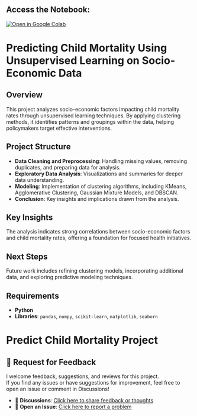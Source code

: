 ## Access the Notebook:

[![Open in Google Colab](https://colab.research.google.com/assets/colab-badge.svg)](https://colab.research.google.com/github/MuhammadAbbas01/Predict-Child-Mortality/blob/main/unsupervised.ipynb)

# Predicting Child Mortality Using Unsupervised Learning on Socio-Economic Data

## Overview

This project analyzes socio-economic factors impacting child mortality rates through unsupervised learning techniques. By applying clustering methods, it identifies patterns and groupings within the data, helping policymakers target effective interventions.

## Project Structure

- **Data Cleaning and Preprocessing**: Handling missing values, removing duplicates, and preparing data for analysis.
- **Exploratory Data Analysis**: Visualizations and summaries for deeper data understanding.
- **Modeling**: Implementation of clustering algorithms, including KMeans, Agglomerative Clustering, Gaussian Mixture Models, and DBSCAN.
- **Conclusion**: Key insights and implications drawn from the analysis.

## Key Insights

The analysis indicates strong correlations between socio-economic factors and child mortality rates, offering a foundation for focused health initiatives.

## Next Steps

Future work includes refining clustering models, incorporating additional data, and exploring predictive modeling techniques.

## Requirements

- **Python**
- **Libraries**: `pandas`, `numpy`, `scikit-learn`, `matplotlib`, `seaborn`

# Predict Child Mortality Project

## 📢 Request for Feedback
I welcome feedback, suggestions, and reviews for this project.  
If you find any issues or have suggestions for improvement, feel free to open an issue or comment in Discussions!

- 💬 **Discussions**: [Click here to share feedback or thoughts](https://github.com/MuhammadAbbas01/Predict-Child-Mortality/discussions)  
- 🐛 **Open an Issue**: [Click here to report a problem](https://github.com/MuhammadAbbas01/Predict-Child-Mortality/issues)

